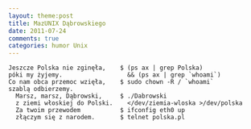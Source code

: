 ```yaml
---
layout: theme:post
title: MazUNIX Dąbrowskiego
date: 2011-07-24
comments: true
categories: humor Unix
---
```


    Jeszcze Polska nie zginęła,    $ (ps ax | grep Polska) 
    póki my żyjemy.                  && (ps ax | grep `whoami`)
    Co nam obca przemoc wzięła,    $ sudo chown -R / `whoami`
    szablą odbierzemy.
      Marsz, marsz, Dąbrowski,     $ ./Dabrowski 
      z ziemi włoskiej do Polski.    </dev/ziemia-wloska >/dev/polska
      Za twoim przewodem           $ ifconfig eth0 up
      złączym się z narodem.       $ telnet polska.pl
